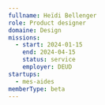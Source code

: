 ```yaml
---
fullname: Heïdi Bellenger
role: Product designer
domaine: Design
missions:
  - start: 2024-01-15
    end: 2024-04-15
    status: service
    employer: DEUD
startups:
  - mes-aides
memberType: beta
---
```


